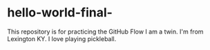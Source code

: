 # hello-world-final-
This repository is for practicing the GitHub Flow
I am a twin. I'm from Lexington KY. I love playing pickleball. 
